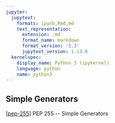 ```yaml
---
jupyter:
  jupytext:
    formats: ipynb,Rmd,md
    text_representation:
      extension: .md
      format_name: markdown
      format_version: '1.3'
      jupytext_version: 1.13.0
  kernelspec:
    display_name: Python 3 (ipykernel)
    language: python
    name: python3
---
```


## Simple Generators

[[pep-255](https://www.python.org/dev/peps/pep-0255/)] PEP 255 -- Simple Generators

```python

```

